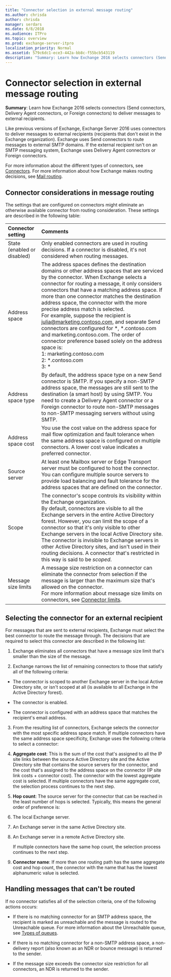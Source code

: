 ```yaml
---
title: "Connector selection in external message routing"
ms.author: chrisda
author: chrisda
manager: serdars
ms.date: 6/8/2018
ms.audience: ITPro
ms.topic: overview
ms.prod: exchange-server-itpro
localization_priority: Normal
ms.assetid: 579c6dc1-ece3-442a-bb8c-f55bcb543119
description: "Summary: Learn how Exchange 2016 selects connectors (Send connectors, Delivery Agent connectors, or Foreign connectors) to deliver messages to external recipients."
---
```


# Connector selection in external message routing

 **Summary**: Learn how Exchange 2016 selects connectors (Send connectors, Delivery Agent connectors, or Foreign connectors) to deliver messages to external recipients.
  
Like previous versions of Exchange, Exchange Server 2016 uses connectors to deliver messages to external recipients (recipients that don't exist in the Exchange organization). Exchange uses Send connectors to route messages to external SMTP domains. If the external recipient isn't on an SMTP messaging system, Exchange uses Delivery Agent connectors or Foreign connectors.
  
 For more information about the different types of connectors, see [Connectors](../../mail-flow/connectors/connectors.md). For more information about how Exchange makes routing decisions, see [Mail routing](mail-routing.md).
  
## Connector considerations in message routing
<a name="CC"> </a>

The settings that are configured on connectors might eliminate an otherwise available connector from routing consideration. These settings are described in the following table:
  
|**Connector setting**|**Comments**|
|:-----|:-----|
|State (enabled or disabled)  <br/> |Only enabled connectors are used in routing decisions. If a connector is disabled, it's not considered when routing messages.  <br/> |
|Address space  <br/> |The address spaces defines the destination domains or other address spaces that are serviced by the connector. When Exchange selects a connector for routing a message, it only considers connectors that have a matching address space. If more than one connector matches the destination address space, the connector with the more precise address match is selected.  <br/> For example, suppose the recipient is julia@marketing.contoso.com, and separate Send connectors are configured for \*, \*.contoso.com and marketing.contoso.com. The order of connector preference based solely on the address space is:  <br/> 1: marketing.contoso.com  <br/> 2: \*.contoso.com  <br/> 3: \* <br/> |
|Address space type  <br/> |By default, the address space type on a new Send connector is SMTP. If you specify a non-SMTP address space, the messages are still sent to the destination (a smart host) by using SMTP. You need to create a Delivery Agent connector or a Foreign connector to route non-SMTP messages to non-SMTP messaging servers without using SMTP.  <br/> |
|Address space cost  <br/> |You use the cost value on the address space for mail flow optimization and fault tolerance when the same address space is configured on multiple connectors. A lower cost value indicates a preferred connector.  <br/> |
|Source server  <br/> |At least one Mailbox server or Edge Transport server must be configured to host the connector. You can configure multiple source servers to provide load balancing and fault tolerance for the address spaces that are defined on the connector.  <br/> |
|Scope  <br/> |The connector's scope controls its visibility within the Exchange organization.  <br/> By default, connectors are visible to all the Exchange servers in the entire Active Directory forest. However, you can limit the scope of a connector so that it's only visible to other Exchange servers in the local Active Directory site. The connector is invisible to Exchange servers in other Active Directory sites, and isn't used in their routing decisions. A connector that's restricted in this way is said to be *scoped*.  <br/> |
|Message size limits  <br/> |A message size restriction on a connector can eliminate the connector from selection if the message is larger than the maximum size that's allowed on the connector.  <br/> For more information about message size limits on connectors, see [Connector limits](../message-size-limits.md#connector-limits).  <br/> |
   
## Selecting the connector for an external recipient
<a name="Select"> </a>

For messages that are sent to external recipients, Exchange must select the best connector to route the message through. The decisions that are required to select this connector are described in the following list:
  
1. Exchange eliminates all connectors that have a message size limit that's smaller than the size of the message.
    
2. Exchange narrows the list of remaining connectors to those that satisfy all of the following criteria:
    
  - The connector is scoped to another Exchange server in the local Active Directory site, or isn't scoped at all (is available to all Exchange in the Active Directory forest).
    
  - The connector is enabled.
    
  - The connector is configured with an address space that matches the recipient's email address.
    
3. From the resulting list of connectors, Exchange selects the connector with the most specific address space match. If multiple connectors have the same address space specificity, Exchange uses the following criteria to select a connector:
    
1. **Aggregate cost**: This is the sum of the cost that's assigned to all the IP site links between the source Active Directory site and the Active Directory site that contains the source servers for the connector, and the cost that's assigned to the address space on the connector (IP site link costs + connector cost). The connector with the lowest aggregate cost is selected. If multiple connectors have the same aggregate cost, the selection process continues to the next step.
    
2. **Hop count**: The source server for the connector that can be reached in the least number of hops is selected. Typically, this means the general order of preference is:
    
1. The local Exchange server.
    
2. An Exchange server in the same Active Directory site.
    
3. An Exchange server in a remote Active Directory site.
    
    If multiple connectors have the same hop count, the selection process continues to the next step.
    
3. **Connector name**: If more than one routing path has the same aggregate cost and hop count, the connector with the name that has the lowest alphanumeric value is selected.
    
## Handling messages that can't be routed
<a name="Select"> </a>

If no connector satisfies all of the selection criteria, one of the following actions occurs:
  
- If there is no matching connector for an SMTP address space, the recipient is marked as unreachable and the message is routed to the Unreachable queue. For more information about the Unreachable queue, see [Types of queues](../queues/queues.md#types-of-queues).
    
- If there is no matching connector for a non-SMTP address space, a non-delivery report (also known as an NDR or bounce message) is returned to the sender.
    
- If the message size exceeds the connector size restriction for all connectors, an NDR is returned to the sender.
    

